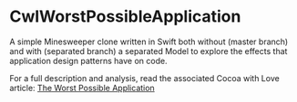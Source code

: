 # CwlWorstPossibleApplication

A simple Minesweeper clone written in Swift both without (master branch) and with (separated branch) a separated Model to explore the effects that application design patterns have on code.

For a full description and analysis, read the associated Cocoa with Love article: [The Worst Possible Application](https://www.cocoawithlove.com/blog/worst-possible-application.html)
